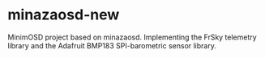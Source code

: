 # minazaosd-new

MinimOSD project based on minazaosd.
Implementing the FrSky telemetry library and the Adafruit BMP183 SPI-barometric sensor library.
